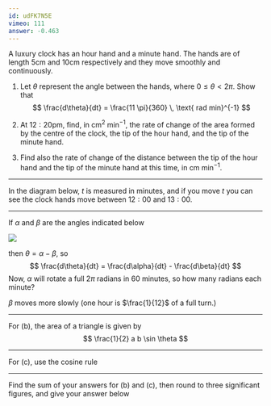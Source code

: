 ```yaml
---
id: udFK7N5E
vimeo: 111
answer: -0.463
---
```


A luxury clock has an hour hand and a minute hand. The hands are of length $5\text{cm}$ and $10\text{cm}$ respectively and they move smoothly and continuously.

 1. Let $\theta$ represent the angle between the hands, where $0\leq\theta<2\pi$. Show that
    $$
    \frac{d\theta}{dt} = \frac{11 \pi}{360} \, \text{ rad min}^{-1}
    $$

 1. At $12:20\text{pm}$, find, in $\text{cm}^2 \text{ min}^{-1}$, the rate of change of the area formed by the centre of the clock, the tip of the hour hand, and the tip of the minute hand.

 1. Find also the rate of change of the distance between the tip of the hour hand and the tip of the minute hand at this time, in $\text{cm} \text{ min}^{-1}$.

---

In the diagram below, $t$ is measured in minutes, and if you move $t$ you can see the clock hands move between $12:00$ and $13:00.$

<geogebra id="eaapz9yb"></geogebra>

---

If $\alpha$ and $\beta$ are the angles indicated below

![](/img/learn/roc-6.svg)

then $\theta = \alpha - \beta,$ so
$$
\frac{d\theta}{dt} = \frac{d\alpha}{dt} - \frac{d\beta}{dt}
$$
Now, $\alpha$ will rotate a full $2\pi$ radians in $60$ minutes, so how many radians each minute?

$\beta$ moves more slowly (one hour is $\frac{1}{12}$ of a full turn.)

---

For (b), the area of a triangle is given by
$$
\frac{1}{2} a b \sin \theta
$$

---

For (c), use the cosine rule

---

Find the sum of your answers for (b) and (c), then round to three significant figures, and give your answer below
